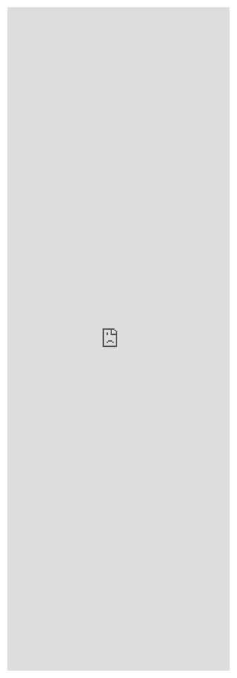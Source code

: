 <iframe width="100%" height="1500" frameborder="0"
  src="https://observablehq.com/embed/78064079078d5648?cell=*&api_key=0c3a8fde6fe979b71fd20ad085ac2129541df4c3"></iframe>